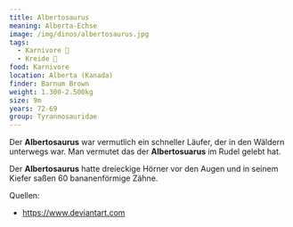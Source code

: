 ```yaml
---
title: Albertosaurus
meaning: Alberta-Echse
image: /img/dinos/albertosaurus.jpg
tags:
  - Karnivore 🥩
  - Kreide 🦴
food: Karnivore
location: Alberta (Kanada)
finder: Barnum Brown
weight: 1.300-2.500kg
size: 9m
years: 72-69
group: Tyrannosauridae
---
```

Der **Albertosaurus** war vermutlich ein schneller Läufer, der in den Wäldern unterwegs war. Man vermutet das der **Albertosuarus** im Rudel gelebt hat. 

Der **Albertosaurus** hatte dreieckige Hörner vor den Augen und in seinem Kiefer saßen 60 bananenförmige Zähne. 



Quellen:

* <https://www.deviantart.com>